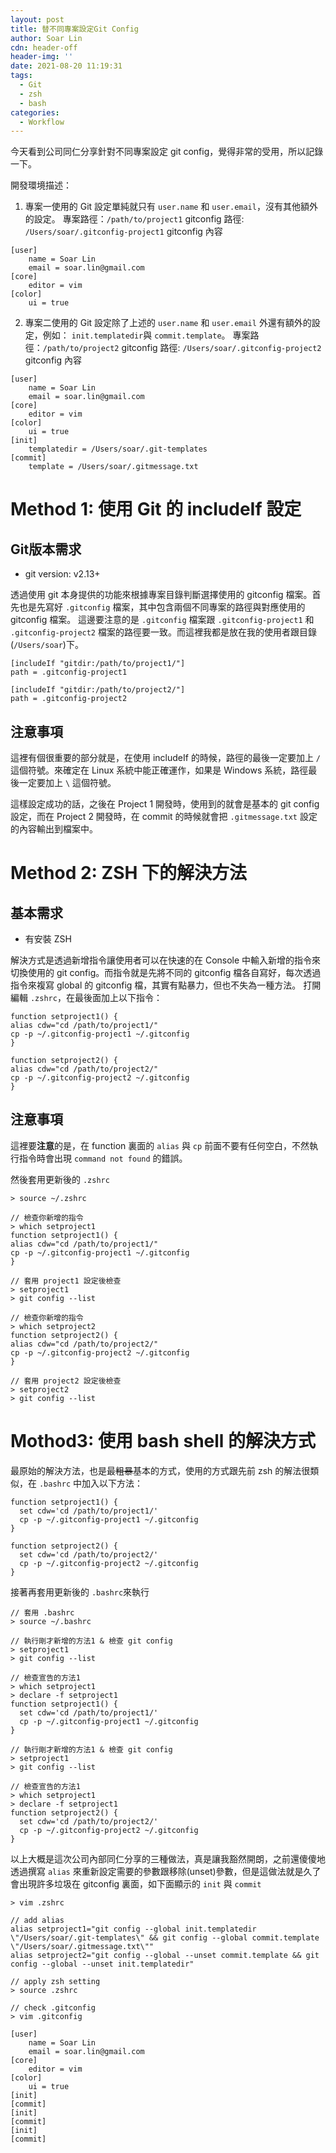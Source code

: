 ```yaml
---
layout: post
title: 替不同專案設定Git Config
author: Soar Lin
cdn: header-off
header-img: ''
date: 2021-08-20 11:19:31
tags:
  - Git
  - zsh
  - bash
categories:
  - Workflow
---
```


今天看到公司同仁分享針對不同專案設定 git config，覺得非常的受用，所以記錄一下。

開發環境描述：
1. 專案一使用的 Git 設定單純就只有 `user.name` 和 `user.email`，沒有其他額外的設定。
專案路徑：`/path/to/project1`
gitconfig 路徑: `/Users/soar/.gitconfig-project1`
gitconfig 內容
```
[user]
	name = Soar Lin
	email = soar.lin@gmail.com
[core]
	editor = vim
[color]
	ui = true
```

<!-- more -->

2. 專案二使用的 Git 設定除了上述的 `user.name` 和 `user.email` 外還有額外的設定，例如： `init.templatedir`與 `commit.template`。
專案路徑：`/path/to/project2`
gitconfig 路徑: `/Users/soar/.gitconfig-project2`
gitconfig 內容
```
[user]
	name = Soar Lin
	email = soar.lin@gmail.com
[core]
	editor = vim
[color]
	ui = true
[init]
    templatedir = /Users/soar/.git-templates
[commit]
    template = /Users/soar/.gitmessage.txt
```

# Method 1: 使用 Git 的 includeIf 設定

## Git版本需求
* git version: v2.13+

透過使用 git 本身提供的功能來根據專案目錄判斷選擇使用的 gitconfig 檔案。首先也是先寫好 `.gitconfig` 檔案，其中包含兩個不同專案的路徑與對應使用的 gitconfig 檔案。
這邊要注意的是 `.gitconfig` 檔案跟 `.gitconfig-project1` 和 `.gitconfig-project2` 檔案的路徑要一致。而這裡我都是放在我的使用者跟目錄(`/Users/soar`)下。

```
[includeIf "gitdir:/path/to/project1/"]
path = .gitconfig-project1

[includeIf "gitdir:/path/to/project2/"]
path = .gitconfig-project2
```
## 注意事項
這裡有個很重要的部分就是，在使用 includeIf 的時候，路徑的最後一定要加上 `/` 這個符號。來確定在 Linux 系統中能正確運作，如果是 Windows 系統，路徑最後一定要加上 `\` 這個符號。

這樣設定成功的話，之後在 Project 1 開發時，使用到的就會是基本的 git config 設定，而在 Project 2 開發時，在 commit 的時候就會把 `.gitmessage.txt` 設定的內容輸出到檔案中。

# Method 2: ZSH 下的解決方法

## 基本需求
* 有安裝 ZSH

解決方式是透過新增指令讓使用者可以在快速的在 Console 中輸入新增的指令來切換使用的 git config。而指令就是先將不同的 gitconfig 檔各自寫好，每次透過指令來複寫 global 的 gitconfig 檔，其實有點暴力，但也不失為一種方法。
打開編輯 `.zshrc`，在最後面加上以下指令：
```
function setproject1() {
alias cdw="cd /path/to/project1/"
cp -p ~/.gitconfig-project1 ~/.gitconfig
}

function setproject2() {
alias cdw="cd /path/to/project2/"
cp -p ~/.gitconfig-project2 ~/.gitconfig
}
```
## 注意事項
這裡要**注意**的是，在 function 裏面的 `alias` 與 `cp` 前面不要有任何空白，不然執行指令時會出現 `command not found` 的錯誤。

然後套用更新後的 `.zshrc`
```
> source ~/.zshrc

// 檢查你新增的指令
> which setproject1
function setproject1() {
alias cdw="cd /path/to/project1/"
cp -p ~/.gitconfig-project1 ~/.gitconfig
}

// 套用 project1 設定後檢查
> setproject1
> git config --list

// 檢查你新增的指令
> which setproject2
function setproject2() {
alias cdw="cd /path/to/project2/"
cp -p ~/.gitconfig-project2 ~/.gitconfig
}

// 套用 project2 設定後檢查
> setproject2
> git config --list
```

# Mothod3: 使用 bash shell 的解決方式
最原始的解決方法，也是最~~粗暴~~基本的方式，使用的方式跟先前 zsh 的解法很類似，在 `.bashrc` 中加入以下方法：

```
function setproject1() {
  set cdw='cd /path/to/project1/'
  cp -p ~/.gitconfig-project1 ~/.gitconfig
}

function setproject2() {
  set cdw='cd /path/to/project2/'
  cp -p ~/.gitconfig-project2 ~/.gitconfig
}
```
接著再套用更新後的 `.bashrc`來執行
```
// 套用 .bashrc
> source ~/.bashrc

// 執行剛才新增的方法1 & 檢查 git config
> setproject1
> git config --list

// 檢查宣告的方法1
> which setproject1
> declare -f setproject1
function setproject1() {
  set cdw='cd /path/to/project1/'
  cp -p ~/.gitconfig-project1 ~/.gitconfig
}

// 執行剛才新增的方法1 & 檢查 git config
> setproject1
> git config --list

// 檢查宣告的方法1
> which setproject1
> declare -f setproject1
function setproject2() {
  set cdw='cd /path/to/project2/'
  cp -p ~/.gitconfig-project2 ~/.gitconfig
}
```

以上大概是這次公司內部同仁分享的三種做法，真是讓我豁然開朗，之前還傻傻地透過撰寫 `alias` 來重新設定需要的參數跟移除(unset)參數，但是這做法就是久了會出現許多垃圾在 gitconfig 裏面，如下面顯示的 `init` 與 `commit`

```
> vim .zshrc

// add alias
alias setproject1="git config --global init.templatedir \"/Users/soar/.git-templates\" && git config --global commit.template \"/Users/soar/.gitmessage.txt\""
alias setproject2="git config --global --unset commit.template && git config --global --unset init.templatedir"

// apply zsh setting
> source .zshrc

// check .gitconfig
> vim .gitconfig

[user]
	name = Soar Lin
	email = soar.lin@gmail.com
[core]
	editor = vim
[color]
	ui = true
[init]
[commit]
[init]
[commit]
[init]
[commit]
```
